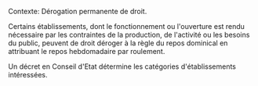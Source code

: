 Contexte: Dérogation permanente de droit.

Certains établissements, dont le fonctionnement ou l'ouverture est rendu nécessaire par les contraintes de la production, de l'activité ou les besoins du public, peuvent de droit déroger à la règle du repos dominical en attribuant le repos hebdomadaire par roulement.

Un décret en Conseil d'Etat détermine les catégories d'établissements intéressées.